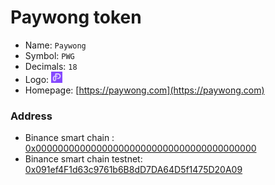 # Paywong token

- Name: `Paywong`
- Symbol: `PWG`
- Decimals: `18`
- Logo: <img src='logo.png' with='18' height='18'/>
- Homepage: [https://paywong.com](https://paywong.com)

### Address 
 - Binance smart chain : [0x0000000000000000000000000000000000000000](https://bscscan.com/address/0x0000000000000000000000000000000000001000)
 - Binance smart chain testnet: [0x091ef4F1d63c9761b6B8dD7DA64D5f1475D20A09](https://testnet.bscscan.com/address/0x091ef4F1d63c9761b6B8dD7DA64D5f1475D20A09)
